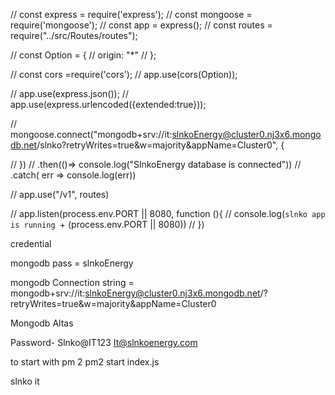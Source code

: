 // const express = require('express');
// const mongoose = require('mongoose');
// const app = express();
// const routes = require("../src/Routes/routes");


// const Option = {
//     origin: "*"
// };

// const cors =require('cors');
// app.use(cors(Option));


// app.use(express.json());
// app.use(express.urlencoded({extended:true}));


// mongoose.connect("mongodb+srv://it:slnkoEnergy@cluster0.nj3x6.mongodb.net/slnko?retryWrites=true&w=majority&appName=Cluster0", {

// })
// .then(()=> console.log("SlnkoEnergy database is connected"))
// .catch( err => console.log(err))


// app.use("/v1", routes)


// app.listen(process.env.PORT || 8080, function (){
//     console.log(`slnko app is running `+ (process.env.PORT || 8080))
// })



credential  

mongodb pass = slnkoEnergy

mongodb Connection string =   mongodb+srv://it:slnkoEnergy@cluster0.nj3x6.mongodb.net/?retryWrites=true&w=majority&appName=Cluster0


Mongodb Altas  

Password- Slnko@IT123
It@slnkoenergy.com




to start with pm 2
pm2 start index.js


slnko
it 